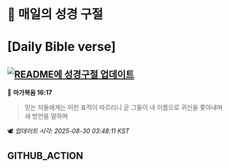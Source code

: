 # 🙏 매일의 성경 구절
# [Daily Bible verse]
## [![README에 성경구절 업데이트](https://github.com/DONGSUKA/first_test/actions/workflows/update-readme-bible.yml/badge.svg)](https://github.com/DONGSUKA/first_test/actions/workflows/update-readme-bible.yml)
<!-- START_BIBLE_VERSE -->
📖 **마가복음 16:17**
> 믿는 자들에게는 이런 표적이 따르리니 곧 그들이 내 이름으로 귀신을 쫓아내며 새 방언을 말하며

🕊️ _업데이트 시각: 2025-08-30 03:48:11 KST_
  <!-- END_BIBLE_VERSE -->
## GITHUB_ACTION
